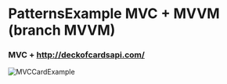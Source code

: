 # PatternsExample MVC + MVVM (branch MVVM)

### MVC + http://deckofcardsapi.com/

![MVCCardExample](https://user-images.githubusercontent.com/30910230/66921465-f1a7a080-f02d-11e9-9021-1527dd6af277.gif)
